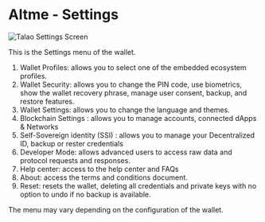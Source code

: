 # Altme - Settings

<div class="responsive-container">
  <div class="responsive-image-setting">
    <img src="/img/ssi_screen/altme_settings.png" alt="Talao Settings Screen" style={{ width: '100%', height: 'auto' }} />
  </div>
  <div class="responsive-text-setting">
    <p>This is the Settings menu of the wallet.</p>
    <ol>
      <li>Wallet Profiles: allows you to select one of the embedded ecosystem profiles.</li>
      <li>Wallet Security: allows you to change the PIN code, use biometrics, show the wallet recovery phrase, manage user consent, backup, and restore features.</li>
      <li>Wallet Settings: allows you to change the language and themes.</li>
      <li>Blockchain Settings : allows you to manage accounts, connected dApps & Networks</li>
      <li>Self-Sovereign identity (SSI) : allows you to manage your Decentralized ID, backup or rester credentials</li>
      <li>Developer Mode: allows advanced users to access raw data and protocol requests and responses.</li>
      <li>Help center: access to the help center and FAQs</li>
      <li>About: access the terms and conditions document.</li>
      <li>Reset: resets the wallet, deleting all credentials and private keys with no option to undo if no backup is available.</li>
    </ol>
    <p>The menu may vary depending on the configuration of the wallet.</p>
  </div>
</div>
